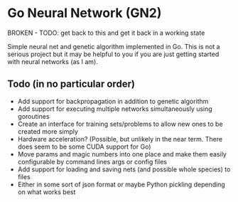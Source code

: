 # Go Neural Network (GN2)
BROKEN - TODO: get back to this and get it back in a working state

Simple neural net and genetic algorithm implemented in Go. This is not a serious project
but it may be helpful to you if you are just getting started with neural networks (as I am).

## Todo (in no particular order)
* Add support for backpropagation in addition to genetic algorithm
* Add support for executing multiple networks simultaneously using goroutines
* Create an interface for training sets/problems to allow new ones to be created more simply
* Hardware acceleration? (Possible, but unlikely in the near term. There does seem to be some CUDA support for Go)
* Move params and magic numbers into one place and make them easily configurable by command lines args or config files 
* Add support for loading and saving nets (and possible whole species) to files
 * Either in some sort of json format or maybe Python pickling depending on what works best
